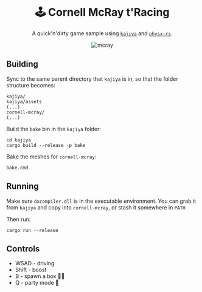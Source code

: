 <!-- Allow this file to not have a first line heading -->
<!-- markdownlint-disable-file MD041 -->

<!-- inline html -->
<!-- markdownlint-disable-file MD033 -->

<div align="center">
  
# 🕹️ Cornell McRay t'Racing

A quick'n'dirty game sample using [`kajiya`](https://github.com/EmbarkStudios/kajiya) and [`physx-rs`](https://github.com/EmbarkStudios/physx-rs).

![mcray](https://user-images.githubusercontent.com/16522064/146706174-dabbe36a-d846-4550-a6d6-35aa9047c4f6.gif)

</div>

## Building

Sync to the same parent directory that `kajiya` is in, so that the folder structure becomes:

```
kajiya/
kajiya/assets
(...)
cornell-mcray/
(...)
```

Build the `bake` bin in the `kajiya` folder:

```
cd kajiya
cargo build --release -p bake
```

Bake the meshes for `cornell-mcray`:

```
bake.cmd
```

## Running

Make sure `dxcompiler.dll` is in the executable environment. You can grab it from `kajiya` and copy into `cornell-mcray`, or stash it somewhere in `PATH`

Then run:

```
cargo run --release
```

## Controls

* WSAD - driving
* Shift - boost
* B - spawn a box 🤷‍♂️
* Q - party mode 🎊
